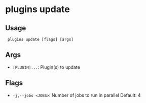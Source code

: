 #  plugins update
## Usage
```
 plugins update [flags] [args]
```
## Args
- `[PLUGIN]...`: Plugin(s) to update
## Flags
- `-j,--jobs <JOBS>`: Number of jobs to run in parallel
Default: 4

